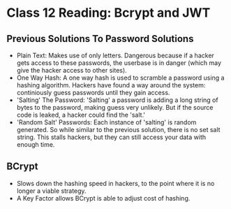 # Class 12 Reading: Bcrypt and JWT

## Previous Solutions To Password Solutions
- Plain Text: Makes use of only letters. Dangerous because if a hacker gets access to these passwords, the userbase is in danger (which may give the hacker access to other sites).
- One Way Hash: A one way hash is used to scramble a password using a hashing algorithm. Hackers have found a way around the system: continiously guess passwords until they gain access.
- 'Salting' The Password: 'Salting' a password is adding a long string of bytes to the password, making guess very unlikely. But if the source code is leaked, a hacker could find the 'salt.'
- 'Random Salt' Passwords: Each instance of 'salting' is random generated. So while similar to the previous solution, there is no set salt string. This stalls hackers, but they can still access your data with enough time.

## BCrypt
- Slows down the hashing speed in hackers, to the point where it is no longer a viable strategy.
- A Key Factor allows BCrypt is able to adjust cost of hashing.